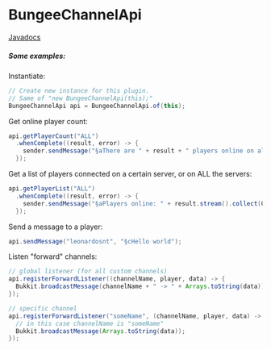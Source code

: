 # BungeeChannelApi

[Javadocs](https://leonardosnt.github.io/BungeeChannelApi/io/github/leonardosnt/bungeechannelapi/BungeeChannelApi.html)

##### Some examples:

Instantiate:
```java
// Create new instance for this plugin.
// Same of "new BungeeChannelApi(this);"
BungeeChannelApi api = BungeeChannelApi.of(this);
```

Get online player count:
```java
api.getPlayerCount("ALL")
  .whenComplete((result, error) -> {
    sender.sendMessage("§aThere are " + result + " players online on all servers.");
  });
```

Get a list of players connected on a certain server, or on ALL the servers:
```java
api.getPlayerList("ALL")
  .whenComplete((result, error) -> {
    sender.sendMessage("§aPlayers online: " + result.stream().collect(Collectors.joining(", ")));
  });
```

Send a message to a player:
```java
api.sendMessage("leonardosnt", "§cHello world");
```

Listen "forward" channels:
```java
// global listener (for all custom channels) 
api.registerForwardListener((channelName, player, data) -> {
  Bukkit.broadcastMessage(channelName + " -> " + Arrays.toString(data));
});

// specific channel
api.registerForwardListener("someName", (channelName, player, data) -> {
  // in this case channelName is "someName"
  Bukkit.broadcastMessage(Arrays.toString(data));
});
```
